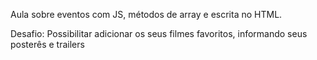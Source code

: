 Aula sobre eventos com JS, métodos de array e escrita no HTML.


Desafio:
    Possibilitar adicionar os seus filmes favoritos, informando seus posterês e trailers
